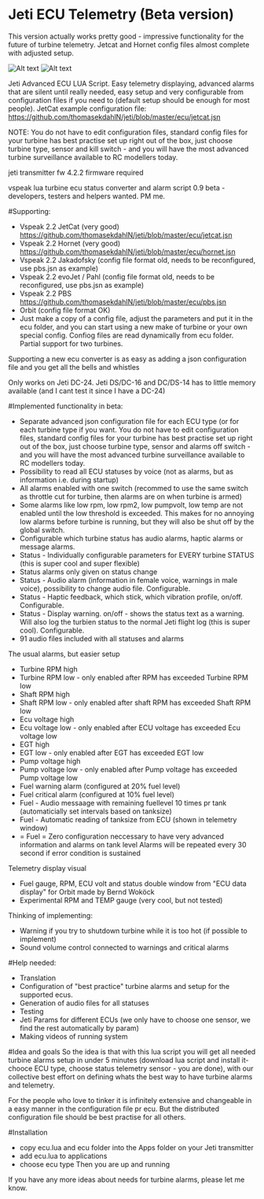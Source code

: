 # Jeti ECU Telemetry (Beta version)
This version actually works pretty good - impressive functionality for the future of turbine telemetry. Jetcat and Hornet config files almost complete with adjusted setup.

![Alt text](/thomasekdahlN/jeti/tree/master/screenshots/Alarm%20Shaft%20RPM%20low.png?raw=true "Optional Title")
![Alt text](https://raw.github.com/thomasekdahlN/jeti/tree/master/screenshots/Flight%20logg%20-%20preheat%20status.png?raw=true "Optional Title")


Jeti Advanced ECU LUA Script. Easy telemetry displaying, advanced alarms that are silent until really needed, easy setup and very configurable from configuration files if you need to (default setup should be enough for most people). JetCat example configuration file: https://github.com/thomasekdahlN/jeti/blob/master/ecu/jetcat.jsn

NOTE: You do not have to edit configuration files, standard config files for your turbine has best practise set up right out of the box, just choose turbine type, sensor and kill switch - and you will have the most advanced turbine surveillance available to RC modellers today.

jeti transmitter fw 4.2.2 firmware required

vspeak lua turbine ecu status converter and alarm script 0.9 beta - developers, testers and helpers wanted. PM me.

#Supporting:
- Vspeak 2.2 JetCat (very good) https://github.com/thomasekdahlN/jeti/blob/master/ecu/jetcat.jsn
- Vspeak 2.2 Hornet (very good) https://github.com/thomasekdahlN/jeti/blob/master/ecu/hornet.jsn
- Vspeak 2.2 Jakadofsky (config file format old, needs to be reconfigured, use pbs.jsn as example)
- Vspeak 2.2 evoJet / Pahl  (config file format old, needs to be reconfigured, use pbs.jsn as example)
- Vspeak 2.2 PBS  https://github.com/thomasekdahlN/jeti/blob/master/ecu/pbs.jsn
- Orbit (config file format OK)
- Just make a copy of a config file, adjust the parameters and put it in the ecu folder, and you can start using a new make of turbine or your own special config. Confiog files are read dynamically from ecu folder.
Partial support for two turbines.

Supporting a new ecu converter is as easy as adding a json configuration file and you get all the bells and whistles

Only works on Jeti DC-24. Jeti DS/DC-16 and DC/DS-14 has to little memory available (and I cant test it since I have a DC-24)

#Implemented functionality in beta:
- Separate advanced json configuration file for each ECU type (or for each turbine type if you want. You do not have to edit configuration files, standard config files for your turbine has best practise set up right out of the box, just choose turbine type, sensor and alarms off switch - and you will have the most advanced turbine surveillance available to RC modellers today.
- Possibility to read all ECU statuses by voice (not as alarms, but as information i.e. during startup)
- All alarms enabled with one switch (recommed to use the same switch as throttle cut for turbine, then alarms are on when turbine is armed)
- Some alarms like low rpm, low rpm2, low pumpvolt, low temp are not enabled until the low threshold is exceeded. This makes for no annoying low alarms before turbine is running, but they will also be shut off by the global switch.
- Configurable which turbine status has audio alarms, haptic alarms or message alarms.
- Status - Individually configurable parameters for EVERY turbine STATUS (this is super cool and super flexible)
- Status alarms only given on status change
- Status - Audio alarm (information in female voice, warnings in male voice), possibility to change audio file. Configurable.
- Status - Haptic feedback, which stick, which vibration profile, on/off. Configurable.
- Status - Display warning. on/off - shows the status text as a warning. Will also log the turbien status to the normal Jeti flight log (this is super cool). Configurable.
- 91 audio files included with all statuses and alarms

The usual alarms, but easier setup
- Turbine RPM high
- Turbine RPM low - only enabled after RPM has exceeded Turbine RPM low
- Shaft RPM high
- Shaft RPM low - only enabled after shaft RPM has exceeded Shaft RPM low
- Ecu voltage high
- Ecu voltage low - only enabled after ECU voltage has exceeded Ecu voltage low
- EGT high
- EGT low - only enabled after EGT has exceeded EGT low 
- Pump voltage high
- Pump voltage low - only enabled after Pump voltage has exceeded Pump voltage low
- Fuel warning alarm (configured at 20% fuel level)
- Fuel critical alarm (configured at 10% fuel level)
- Fuel - Audio messaage with remaining fuellevel 10 times pr tank (automaticially set intervals based on tanksize)
- Fuel - Automatic reading of tanksize from ECU (shown in telemetry window)
- = Fuel = Zero configuration neccessary to have very advanced information and alarms on tank level
Alarms will be repeated every 30 second if error condition is sustained

Telemetry display visual
- Fuel gauge, RPM, ECU volt and status double window  from "ECU data display" for Orbit made by Bernd Woköck
- Experimental RPM and TEMP gauge (very cool, but not tested)

Thinking of implementing:
- Warning if you try to shutdown turbine while it is too hot (if possible to implement)
- Sound volume control connected to warnings and critical alarms

#Help needed:
- Translation
- Configuration of "best practice" turbine alarms and setup for the supported ecus.
- Generation of audio files for all statuses
- Testing
- Jeti Params for different ECUs (we only have to choose one sensor, we find the rest automatically by param)
- Making videos of running system

#Idea and goals
So the idea is that with this lua script you will get all needed turbine alarms setup in under 5 minutes (download lua script and install it- chooce ECU type, choose status telemetry sensor - you are done), with our collective best effort on defining whats the best way to have turbine alarms and telemetry.

For the people who love to tinker it is infinitely extensive and changeable in a easy manner in the configuration file pr ecu. But the distributed configuration file should be best practise for all others.

#Installation
- copy ecu.lua and ecu folder into the Apps folder on your Jeti transmitter
- add ecu.lua to applications
- choose ecu type
Then you are up and running


If you have any more ideas about needs for turbine alarms, please let me know.
